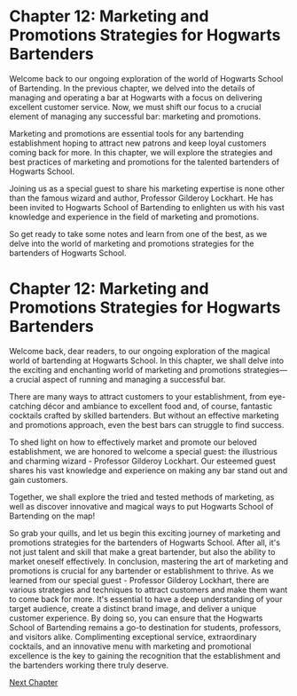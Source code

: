 # Chapter 12: Marketing and Promotions Strategies for Hogwarts Bartenders

Welcome back to our ongoing exploration of the world of Hogwarts School of Bartending. In the previous chapter, we delved into the details of managing and operating a bar at Hogwarts with a focus on delivering excellent customer service. Now, we must shift our focus to a crucial element of managing any successful bar: marketing and promotions.

Marketing and promotions are essential tools for any bartending establishment hoping to attract new patrons and keep loyal customers coming back for more. In this chapter, we will explore the strategies and best practices of marketing and promotions for the talented bartenders of Hogwarts School.

Joining us as a special guest to share his marketing expertise is none other than the famous wizard and author, Professor Gilderoy Lockhart. He has been invited to Hogwarts School of Bartending to enlighten us with his vast knowledge and experience in the field of marketing and promotions.

So get ready to take some notes and learn from one of the best, as we delve into the world of marketing and promotions strategies for the bartenders of Hogwarts School.
# Chapter 12: Marketing and Promotions Strategies for Hogwarts Bartenders

Welcome back, dear readers, to our ongoing exploration of the magical world of bartending at Hogwarts School. In this chapter, we shall delve into the exciting and enchanting world of marketing and promotions strategies—a crucial aspect of running and managing a successful bar.

There are many ways to attract customers to your establishment, from eye-catching décor and ambiance to excellent food and, of course, fantastic cocktails crafted by skilled bartenders. But without an effective marketing and promotions approach, even the best bars can struggle to find success.

To shed light on how to effectively market and promote our beloved establishment, we are honored to welcome a special guest: the illustrious and charming wizard - Professor Gilderoy Lockhart. Our esteemed guest shares his vast knowledge and experience on making any bar stand out and gain customers.

Together, we shall explore the tried and tested methods of marketing, as well as discover innovative and magical ways to put Hogwarts School of Bartending on the map!

So grab your quills, and let us begin this exciting journey of marketing and promotions strategies for the bartenders of Hogwarts School. After all, it's not just talent and skill that make a great bartender, but also the ability to market oneself effectively.
In conclusion, mastering the art of marketing and promotions is crucial for any bartender or establishment to thrive. As we learned from our special guest - Professor Gilderoy Lockhart, there are various strategies and techniques to attract customers and make them want to come back for more. It's essential to have a deep understanding of your target audience, create a distinct brand image, and deliver a unique customer experience. By doing so, you can ensure that the Hogwarts School of Bartending remains a go-to destination for students, professors, and visitors alike. Complimenting exceptional service, extraordinary cocktails, and an innovative menu with marketing and promotional excellence is the key to gaining the recognition that the establishment and the bartenders working there truly deserve.


[Next Chapter](13_Chapter13.md)